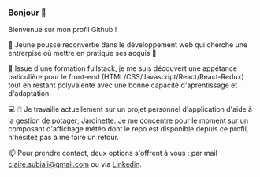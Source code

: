### Bonjour 👋

Bienvenue sur mon profil Github !

🌱 Jeune pousse reconvertie dans le développement web qui cherche une entrerpise où mettre en pratique ses acquis 🌻 

📖 Issue d'une formation fullstack, je me suis découvert une appétance paticulière pour le front-end (HTML/CSS/Javascript/React/React-Redux) tout en restant polyvalente avec une bonne capacité d'aprentissage et d'adaptation.

💻 🖱️ Je travaille actuellement sur un projet personnel d'application d'aide à la gestion de potager; Jardinette. Je me concentre pour le moment sur un composant d'affichage météo dont le repo est disponible depuis ce profil, n'hésitez pas à me faire un retour.


📫 Pour prendre contact, deux options s'offrent à vous : par mail claire.subiali@gmail.com ou via [Linkedin](https://www.linkedin.com/in/claire-subiali/).






<!--
**ClaireSubiali/ClaireSubiali** is a ✨ _special_ ✨ repository because its `README.md` (this file) appears on your GitHub profile.

Here are some ideas to get you started:

- 🔭 I’m currently working on ...
- 🌱 I’m currently learning ...
- 👯 I’m looking to collaborate on ...
- 🤔 I’m looking for help with ...
- 💬 Ask me about ...
- 📫 How to reach me: ...
- 😄 Pronouns: ...
- ⚡ Fun fact: ...
-->
